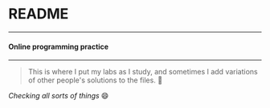 # README
_____
#### Online programming practice
_____
> This is where I put my labs as I study, and sometimes I add variations of other people's solutions to the files. :see_no_evil:

*Checking all sorts of things* :smile:
